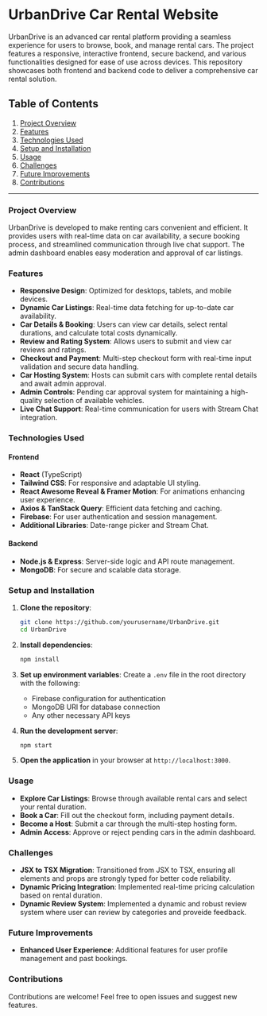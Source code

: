 # UrbanDrive Car Rental Website

UrbanDrive is an advanced car rental platform providing a seamless experience for users to browse, book, and manage rental cars. The project features a responsive, interactive frontend, secure backend, and various functionalities designed for ease of use across devices. This repository showcases both frontend and backend code to deliver a comprehensive car rental solution.

## Table of Contents

1. [Project Overview](#project-overview)
2. [Features](#features)
3. [Technologies Used](#technologies-used)
4. [Setup and Installation](#setup-and-installation)
5. [Usage](#usage)
6. [Challenges](#challenges)
7. [Future Improvements](#future-improvements)
8. [Contributions](#contributions)

---

### Project Overview

UrbanDrive is developed to make renting cars convenient and efficient. It provides users with real-time data on car availability, a secure booking process, and streamlined communication through live chat support. The admin dashboard enables easy moderation and approval of car listings.

### Features

- **Responsive Design**: Optimized for desktops, tablets, and mobile devices.
- **Dynamic Car Listings**: Real-time data fetching for up-to-date car availability.
- **Car Details & Booking**: Users can view car details, select rental durations, and calculate total costs dynamically.
- **Review and Rating System**: Allows users to submit and view car reviews and ratings.
- **Checkout and Payment**: Multi-step checkout form with real-time input validation and secure data handling.
- **Car Hosting System**: Hosts can submit cars with complete rental details and await admin approval.
- **Admin Controls**: Pending car approval system for maintaining a high-quality selection of available vehicles.
- **Live Chat Support**: Real-time communication for users with Stream Chat integration.

### Technologies Used

#### Frontend
- **React** (TypeScript)
- **Tailwind CSS**: For responsive and adaptable UI styling.
- **React Awesome Reveal & Framer Motion**: For animations enhancing user experience.
- **Axios & TanStack Query**: Efficient data fetching and caching.
- **Firebase**: For user authentication and session management.
- **Additional Libraries**: Date-range picker and Stream Chat.

#### Backend
- **Node.js & Express**: Server-side logic and API route management.
- **MongoDB**: For secure and scalable data storage.

### Setup and Installation

1. **Clone the repository**:
   ```bash
   git clone https://github.com/yourusername/UrbanDrive.git
   cd UrbanDrive
   ```

2. **Install dependencies**:
   ```bash
   npm install
   ```

3. **Set up environment variables**:
   Create a `.env` file in the root directory with the following:
   - Firebase configuration for authentication
   - MongoDB URI for database connection
   - Any other necessary API keys

4. **Run the development server**:
   ```bash
   npm start
   ```

5. **Open the application** in your browser at `http://localhost:3000`.

### Usage

- **Explore Car Listings**: Browse through available rental cars and select your rental duration.
- **Book a Car**: Fill out the checkout form, including payment details.
- **Become a Host**: Submit a car through the multi-step hosting form.
- **Admin Access**: Approve or reject pending cars in the admin dashboard.

### Challenges

- **JSX to TSX Migration**: Transitioned from JSX to TSX, ensuring all elements and props are strongly typed for better code reliability.
- **Dynamic Pricing Integration**: Implemented real-time pricing calculation based on rental duration.
- **Dynamic Review System**: Implemented a dynamic and robust review system where user can review by categories and proveide feedback.

### Future Improvements

- **Enhanced User Experience**: Additional features for user profile management and past bookings.

### Contributions

Contributions are welcome! Feel free to open issues and suggest new features.

